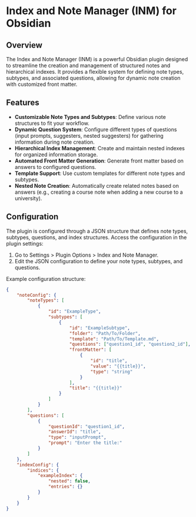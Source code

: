 # Index and Note Manager (INM) for Obsidian

## Overview

The Index and Note Manager (INM) is a powerful Obsidian plugin designed to streamline the creation and management of structured notes and hierarchical indexes. It provides a flexible system for defining note types, subtypes, and associated questions, allowing for dynamic note creation with customized front matter.

## Features

-   **Customizable Note Types and Subtypes**: Define various note structures to fit your workflow.
-   **Dynamic Question System**: Configure different types of questions (input prompts, suggesters, nested suggesters) for gathering information during note creation.
-   **Hierarchical Index Management**: Create and maintain nested indexes for organized information storage.
-   **Automated Front Matter Generation**: Generate front matter based on answers to configured questions.
-   **Template Support**: Use custom templates for different note types and subtypes.
-   **Nested Note Creation**: Automatically create related notes based on answers (e.g., creating a course note when adding a new course to a university).

## Configuration

The plugin is configured through a JSON structure that defines note types, subtypes, questions, and index structures. Access the configuration in the plugin settings:

1. Go to Settings > Plugin Options > Index and Note Manager.
2. Edit the JSON configuration to define your note types, subtypes, and questions.

Example configuration structure:

```json
{
	"noteConfig": {
		"noteTypes": [
			{
				"id": "ExampleType",
				"subtypes": [
					{
						"id": "ExampleSubtype",
						"folder": "Path/To/Folder",
						"template": "Path/To/Template.md",
						"questions": ["question1_id", "question2_id"],
						"frontMatter": [
							{
								"id": "title",
								"value": "{{title}}",
								"type": "string"
							}
						],
						"title": "{{title}}"
					}
				]
			}
		],
		"questions": [
			{
				"questionId": "question1_id",
				"answerId": "title",
				"type": "inputPrompt",
				"prompt": "Enter the title:"
			}
		]
	},
	"indexConfig": {
		"indices": {
			"exampleIndex": {
				"nested": false,
				"entries": {}
			}
		}
	}
}
```
